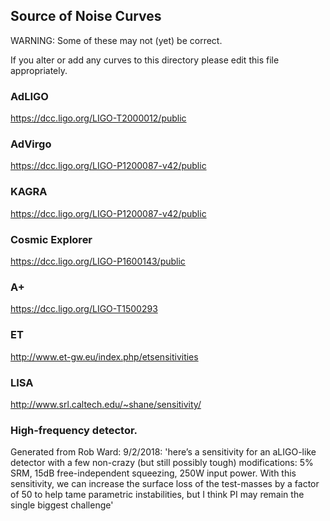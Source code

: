 ## Source of Noise Curves

WARNING: Some of these may not (yet) be correct.

If you alter or add any curves to this directory please edit this file appropriately.

### AdLIGO
https://dcc.ligo.org/LIGO-T2000012/public

### AdVirgo
https://dcc.ligo.org/LIGO-P1200087-v42/public

### KAGRA
https://dcc.ligo.org/LIGO-P1200087-v42/public

### Cosmic Explorer
https://dcc.ligo.org/LIGO-P1600143/public

### A+
https://dcc.ligo.org/LIGO-T1500293

### ET
http://www.et-gw.eu/index.php/etsensitivities

### LISA
http://www.srl.caltech.edu/~shane/sensitivity/


### High-frequency detector.
Generated from Rob Ward:
9/2/2018: 'here’s a sensitivity for an aLIGO-like detector with a few non-crazy (but still possibly tough) modifications: 5% SRM, 15dB free-independent squeezing, 250W input power.  With this sensitivity, we can increase the surface loss of the test-masses by a factor of 50 to help tame parametric instabilities, but I think PI may remain the single biggest challenge'
